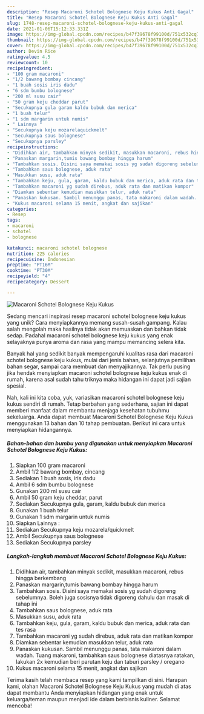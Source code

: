 ```yaml
---
description: "Resep Macaroni Schotel Bolognese Keju Kukus Anti Gagal"
title: "Resep Macaroni Schotel Bolognese Keju Kukus Anti Gagal"
slug: 1748-resep-macaroni-schotel-bolognese-keju-kukus-anti-gagal
date: 2021-01-06T15:12:33.331Z
image: https://img-global.cpcdn.com/recipes/b47f39678f99100d/751x532cq70/macaroni-schotel-bolognese-keju-kukus-foto-resep-utama.jpg
thumbnail: https://img-global.cpcdn.com/recipes/b47f39678f99100d/751x532cq70/macaroni-schotel-bolognese-keju-kukus-foto-resep-utama.jpg
cover: https://img-global.cpcdn.com/recipes/b47f39678f99100d/751x532cq70/macaroni-schotel-bolognese-keju-kukus-foto-resep-utama.jpg
author: Devin Rice
ratingvalue: 4.5
reviewcount: 10
recipeingredient:
- "100 gram macaroni"
- "1/2 bawang bombay cincang"
- "1 buah sosis iris dadu"
- "6 sdm bumbu bolognese"
- "200 ml susu cair"
- "50 gram keju cheddar parut"
- "Secukupnya gula garam kaldu bubuk dan merica"
- "1 buah telur"
- "1 sdm margarin untuk numis"
- " Lainnya "
- "Secukupnya keju mozarelaquickmelt"
- "Secukupnya saus bolognese"
- "Secukupnya parsley"
recipeinstructions:
- "Didihkan air, tambahkan minyak sedikit, masukkan macaroni, rebus hingga berkembang"
- "Panaskan margarin,tumis bawang bombay hingga harum"
- "Tambahkan sosis. Disini saya memakai sosis yg sudah digoreng sebelumnya. Boleh juga sosisnya tidak digoreng dahulu dan masak di tahap ini"
- "Tambahkan saus bolognese, aduk rata"
- "Masukkan susu, aduk rata"
- "Tambahkan keju, gula, garam, kaldu bubuk dan merica, aduk rata dan tes rasa"
- "Tambahkan macaroni yg sudah direbus, aduk rata dan matikan kompor"
- "Diamkan sebentar kemudian masukkan telur, aduk rata"
- "Panaskan kukusan. Sambil menunggu panas, tata makaroni dalam wadah. Tuang makaroni, tambahkan saus bolognese diatasnya ratakan, lakukan 2x kemudian beri parutan keju dan taburi parsley / oregano"
- "Kukus macaroni selama 15 menit, angkat dan sajikan"
categories:
- Resep
tags:
- macaroni
- schotel
- bolognese

katakunci: macaroni schotel bolognese 
nutrition: 225 calories
recipecuisine: Indonesian
preptime: "PT16M"
cooktime: "PT30M"
recipeyield: "4"
recipecategory: Dessert

---
```



![Macaroni Schotel Bolognese Keju Kukus](https://img-global.cpcdn.com/recipes/b47f39678f99100d/751x532cq70/macaroni-schotel-bolognese-keju-kukus-foto-resep-utama.jpg)

Sedang mencari inspirasi resep macaroni schotel bolognese keju kukus yang unik? Cara menyiapkannya memang susah-susah gampang. Kalau salah mengolah maka hasilnya tidak akan memuaskan dan bahkan tidak sedap. Padahal macaroni schotel bolognese keju kukus yang enak selayaknya punya aroma dan rasa yang mampu memancing selera kita.

Banyak hal yang sedikit banyak mempengaruhi kualitas rasa dari macaroni schotel bolognese keju kukus, mulai dari jenis bahan, selanjutnya pemilihan bahan segar, sampai cara membuat dan menyajikannya. Tak perlu pusing jika hendak menyiapkan macaroni schotel bolognese keju kukus enak di rumah, karena asal sudah tahu triknya maka hidangan ini dapat jadi sajian spesial.




Nah, kali ini kita coba, yuk, variasikan macaroni schotel bolognese keju kukus sendiri di rumah. Tetap berbahan yang sederhana, sajian ini dapat memberi manfaat dalam membantu menjaga kesehatan tubuhmu sekeluarga. Anda dapat membuat Macaroni Schotel Bolognese Keju Kukus menggunakan 13 bahan dan 10 tahap pembuatan. Berikut ini cara untuk menyiapkan hidangannya.

<!--inarticleads1-->

##### Bahan-bahan dan bumbu yang digunakan untuk menyiapkan Macaroni Schotel Bolognese Keju Kukus:

1. Siapkan 100 gram macaroni
1. Ambil 1/2 bawang bombay, cincang
1. Sediakan 1 buah sosis, iris dadu
1. Ambil 6 sdm bumbu bolognese
1. Gunakan 200 ml susu cair
1. Ambil 50 gram keju cheddar, parut
1. Sediakan Secukupnya gula, garam, kaldu bubuk dan merica
1. Gunakan 1 buah telur
1. Gunakan 1 sdm margarin untuk numis
1. Siapkan  Lainnya :
1. Sediakan Secukupnya keju mozarela/quickmelt
1. Ambil Secukupnya saus bolognese
1. Sediakan Secukupnya parsley




<!--inarticleads2-->

##### Langkah-langkah membuat Macaroni Schotel Bolognese Keju Kukus:

1. Didihkan air, tambahkan minyak sedikit, masukkan macaroni, rebus hingga berkembang
1. Panaskan margarin,tumis bawang bombay hingga harum
1. Tambahkan sosis. Disini saya memakai sosis yg sudah digoreng sebelumnya. Boleh juga sosisnya tidak digoreng dahulu dan masak di tahap ini
1. Tambahkan saus bolognese, aduk rata
1. Masukkan susu, aduk rata
1. Tambahkan keju, gula, garam, kaldu bubuk dan merica, aduk rata dan tes rasa
1. Tambahkan macaroni yg sudah direbus, aduk rata dan matikan kompor
1. Diamkan sebentar kemudian masukkan telur, aduk rata
1. Panaskan kukusan. Sambil menunggu panas, tata makaroni dalam wadah. Tuang makaroni, tambahkan saus bolognese diatasnya ratakan, lakukan 2x kemudian beri parutan keju dan taburi parsley / oregano
1. Kukus macaroni selama 15 menit, angkat dan sajikan




Terima kasih telah membaca resep yang kami tampilkan di sini. Harapan kami, olahan Macaroni Schotel Bolognese Keju Kukus yang mudah di atas dapat membantu Anda menyiapkan hidangan yang enak untuk keluarga/teman maupun menjadi ide dalam berbisnis kuliner. Selamat mencoba!

